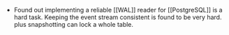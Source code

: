 - Found out implementing a reliable [[WAL]] reader for [[PostgreSQL]] is a hard task. Keeping the event stream consistent is found to be very hard. plus snapshotting can lock a whole table.